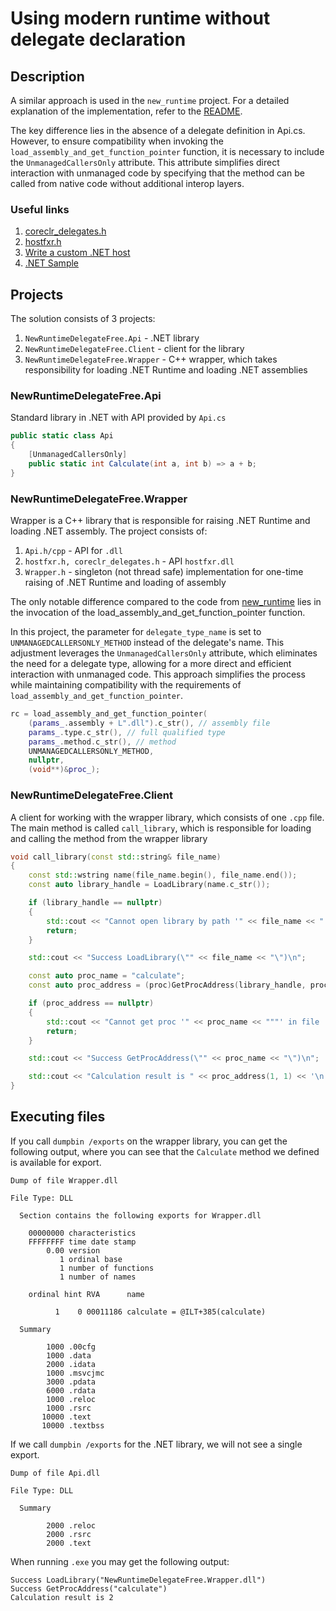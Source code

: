 # Using modern runtime without delegate declaration

## Description

A similar approach is used in the `new_runtime` project. For a detailed explanation of the implementation, refer to the
[README](../new_runtime/README.md).

The key difference lies in the absence of a delegate definition in Api.cs. However, to ensure compatibility when
invoking the `load_assembly_and_get_function_pointer` function, it is necessary to include the `UnmanagedCallersOnly`
attribute. This attribute simplifies direct interaction with unmanaged code by specifying that the method can be called
from native code without additional interop layers.

### Useful links

1. [coreclr_delegates.h](https://github.com/dotnet/runtime/blob/main/src/native/corehost/coreclr_delegates.h)
2. [hostfxr.h](https://github.com/dotnet/runtime/blob/main/src/native/corehost/hostfxr.h)
3. [Write a custom .NET host](https://learn.microsoft.com/en-us/dotnet/core/tutorials/netcore-hosting)
4. [.NET Sample](https://github.com/dotnet/samples/tree/main/core/hosting)

## Projects

The solution consists of 3 projects:

1. `NewRuntimeDelegateFree.Api` - .NET library
2. `NewRuntimeDelegateFree.Client` - client for the library
3. `NewRuntimeDelegateFree.Wrapper` - C++ wrapper, which takes responsibility for loading .NET Runtime and loading .NET
   assemblies

### NewRuntimeDelegateFree.Api

Standard library in .NET with API provided by `Api.cs`

```csharp
public static class Api
{
    [UnmanagedCallersOnly]
    public static int Calculate(int a, int b) => a + b;
}
```

### NewRuntimeDelegateFree.Wrapper

Wrapper is a C++ library that is responsible for raising .NET Runtime and loading .NET assembly. The project consists
of:

1. `Api.h/cpp` - API for `.dll`
2. `hostfxr.h, coreclr_delegates.h` - API `hostfxr.dll`
3. `Wrapper.h` - singleton (not thread safe) implementation for one-time raising of .NET Runtime and loading of assembly

The only notable difference compared to the code from [new_runtime](../new_runtime/NewRuntime.Wrapper/Wrapper.h) lies in
the invocation of the load_assembly_and_get_function_pointer function.

In this project, the parameter for `delegate_type_name` is set to `UNMANAGEDCALLERSONLY_METHOD` instead of the
delegate's name. This adjustment leverages the `UnmanagedCallersOnly` attribute, which eliminates the need for a
delegate type, allowing for a more direct and efficient interaction with unmanaged code. This approach simplifies the
process while maintaining compatibility with the requirements of `load_assembly_and_get_function_pointer`.

```c++
rc = load_assembly_and_get_function_pointer(
    (params_.assembly + L".dll").c_str(), // assembly file
    params_.type.c_str(), // full qualified type
    params_.method.c_str(), // method
    UNMANAGEDCALLERSONLY_METHOD,
    nullptr,
    (void**)&proc_);
```

### NewRuntimeDelegateFree.Client

A client for working with the wrapper library, which consists of one `.cpp` file.
The main method is called `call_library`, which is responsible for loading and calling the method from the wrapper
library

```c++
void call_library(const std::string& file_name)
{
    const std::wstring name(file_name.begin(), file_name.end());
    const auto library_handle = LoadLibrary(name.c_str());

    if (library_handle == nullptr)
    {
        std::cout << "Cannot open library by path '" << file_name << "'\n";
        return;
    }

    std::cout << "Success LoadLibrary(\"" << file_name << "\")\n";

    const auto proc_name = "calculate";
    const auto proc_address = (proc)GetProcAddress(library_handle, proc_name);

    if (proc_address == nullptr)
    {
        std::cout << "Cannot get proc '" << proc_name << """' in file '" << file_name << "'\n";
        return;
    }

    std::cout << "Success GetProcAddress(\"" << proc_name << "\")\n";

    std::cout << "Calculation result is " << proc_address(1, 1) << '\n';
}
```

## Executing files

If you call `dumpbin /exports` on the wrapper library, you can get the following output, where you can see that the
`Calculate` method we defined is available for export.

```dumpbin
Dump of file Wrapper.dll

File Type: DLL

  Section contains the following exports for Wrapper.dll

    00000000 characteristics
    FFFFFFFF time date stamp
        0.00 version
           1 ordinal base
           1 number of functions
           1 number of names

    ordinal hint RVA      name

          1    0 00011186 calculate = @ILT+385(calculate)

  Summary

        1000 .00cfg
        1000 .data
        2000 .idata
        1000 .msvcjmc
        3000 .pdata
        6000 .rdata
        1000 .reloc
        1000 .rsrc
       10000 .text
       10000 .textbss
```

If we call `dumpbin /exports` for the .NET library, we will not see a single export.

```dumpbin
Dump of file Api.dll

File Type: DLL

  Summary

        2000 .reloc
        2000 .rsrc
        2000 .text
```

When running `.exe` you may get the following output:

```console
Success LoadLibrary("NewRuntimeDelegateFree.Wrapper.dll")
Success GetProcAddress("calculate")
Calculation result is 2
```
